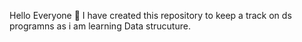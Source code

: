 Hello Everyone 👋
I have created this repository to keep a track on ds programns as i am learning Data strucuture.

